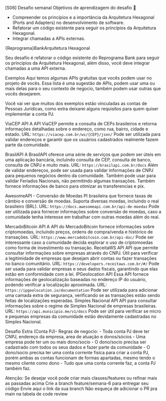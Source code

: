 [S06] Desafio semanal
Objetivos de aprendizagem do desafio 🎯

- Compreender os princípios e a importância da Arquitetura Hexagonal (Ports and Adapters) no desenvolvimento de software.
- Refatorar um código existente para seguir os princípios da Arquitetura Hexagonal.
- Integrar chamadas a APIs externas.

{Reprograma}BankArquitetura Hexagonal

Seu desafio é refatorar o código existente do Reprograma Bank para seguir os princípios da Arquitetura Hexagonal, além disso, você deve integrar chamadas a uma API externa.


Exemplos
Aqui temos algumas APIs gratuitas que vocês podem usar no projeto de vocês. Essa lista é uma sugestão de APIs, podem usar uma ou mais delas para o seu contexto de negocio, também podem usar outras que vocês desejarem.

Você vai ver que muitos dos exemplos estão vinculadas as contas de Pessoas Jurídicas, como extra deixarei alguns requisitos para quem quiser implementar a conta PJ.

ViaCEP API
 A API ViaCEP permite a consulta de CEPs brasileiros e retorna informações detalhadas sobre o endereço, como rua, bairro, cidade e estado.
URL: `https://viacep.com.br/ws/{CEP}/json/`
Pode ser utilizada para validar endereços e garantir que os usuários cadastrados realmente fazem parte da comunidade.

BrasilAPI
A BrasilAPI oferece uma série de serviços que podem ser úteis em uma aplicação bancária, incluindo consulta de CEP, consulta de banco, consulta de CNPJ e muito mais.
URL: `https://brasilapi.com.br/docs`
Além de validar endereços, pode ser usada para validar informações de CNPJ para pequenos negócios dentro da comunidade. Também pode usar para validar Feriados Nacionais, não permitindo algumas transações. Também fornece informações de banco para otimizar as transferencias e pix.

AwesomeAPI - Conversão de Moedas
PI brasileira que fornece taxas de câmbio e conversão de moedas. Suporta diversas moedas, incluindo o real brasileiro (BRL).
URL: `https://docs.awesomeapi.com.br/api-de-moedas`
Pode ser utilizada para fornecer informações sobre conversão de moedas, caso a comunidade tenha interesse em trabalhar com outras moedas além do real.

MercadoBitcoin API
A API do MercadoBitcoin fornece informações sobre criptomoedas, incluindo preços, ordens de compra/venda e histórico de transações.
URL: `https://www.mercadobitcoin.com.br/api-doc/`
Pode ser interessante caso a comunidade decida explorar o uso de criptomoedas como forma de investimento ou transação.
ReceitaWS API
API que permite consultar informações sobre empresas através do CNPJ. Útil para verificar a legitimidade de empresas que desejam abrir contas ou fazer transações no banco comunitário.
URL: `https://developers.receitaws.com.br/#/`
Pode ser usada para validar empresas e seus dados fiscais, garantindo que elas estão em conformidade com a lei.
IPGeolocation API
Essa API fornece informações de geolocalização baseadas no endereço IP do usuário, podendo verificar a localização aproximada.
URL: `https://ipgeolocation.io/documentation`
Pode ser utilizada para adicionar uma camada extra de segurança, verificando se as transações estão sendo feitas de localizações esperadas.
Simples Nacional API
API para consultar informações sobre o regime de Simples Nacional de empresas brasileiras.
URL: `https://api.municipio.me/v1/docs`
Pode ser útil para verificar se micro e pequenas empresas da comunidade estão devidamente cadastradas no Simples Nacional.

Desafio Extra (Conta PJ)- Regras de negocio:
    - Toda conta PJ deve ter CNPJ, endereço da empresa, area de atuação e donos/sócios
    - Uma empresa pode ter um ou mais dono/socio
    - O dono/socio precisa ser cadastrado com todos os seus dados e fazer parte da comunidade
    - O dono/socio precisa ter uma conta corrente fisica para criar a conta PJ, porém ambas as contas funcionam de formas apartadas, mesmo tendo o mesmo cliente como dono
    - Tudo que uma conta corrente faz, a conta PJ também faz.

Atenção:
Se desejar você pode criar mais classes/features ou refinar mais as passadas acima
Crie a branch feature/semana-6 para entregar seu código
Envie aqui o link da sua branch
Não esqueça de adicionar o PR pra main na tabela de code review